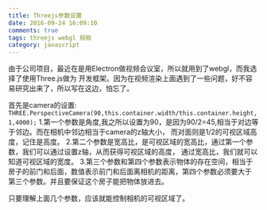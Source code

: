 ```yaml
---
title: Threejs参数设置
date: 2016-09-24 16:09:10
comments: true
tags: threejs webgl 视频
category: javascript
---
```

由于公司项目，最近在是用Electron做视频会议室，所以就用到了webgl，而我选择了使用Three.js做为
开发框架。因为在视频渲染上面遇到了一些问题，好不容易研究出来了，所以写在这边，怕忘了。

首先是camera的设置:
`THREE.PerspectiveCamera(90,this.container.width/this.container.height,1,4000);`
1.第一个参数是角度,我之所以设置为90，是因为90/2=45,相当于对边等于邻边。而在相机中邻边相当于camera的z轴大小，
而对面则是1/2的可视区域高度，记住是高度。
2.第二个参数是宽高比，是可视区域的宽高比，通过第一个参数，我们可以通过设置z轴，从而获得可视区域的高度，
通过宽高比，我们就可以知道可视区域的宽度。
3.第三个参数和第四个参数表示物体的存在空间，相当于房子的前门和后面，数值表示前门和后面离相机的距离，第四个参数必须要大于
第三个参数。并且要保证这个房子能把物体放进去。

只要理解上面几个参数，应该就能控制相机的可视区域了。
